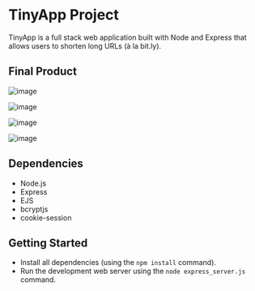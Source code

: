 # TinyApp Project

TinyApp is a full stack web application built with Node and Express that allows users to shorten long URLs (à la bit.ly).

## Final Product

![image](https://user-images.githubusercontent.com/36705663/231029393-91fd6257-0d0f-44d7-8d5a-002e4722bd4e.png)


![image](https://user-images.githubusercontent.com/36705663/231029486-57d1becf-dd06-471c-892b-78fe2ce70b72.png)


![image](https://user-images.githubusercontent.com/36705663/231029517-33c5c4e2-9c01-4545-af6b-9b7a703c43ba.png)


![image](https://user-images.githubusercontent.com/36705663/231029632-14da0db0-3d63-4583-9864-5c609c71029e.png)


## Dependencies

- Node.js
- Express
- EJS
- bcryptjs
- cookie-session

## Getting Started

- Install all dependencies (using the `npm install` command).
- Run the development web server using the `node express_server.js` command.
